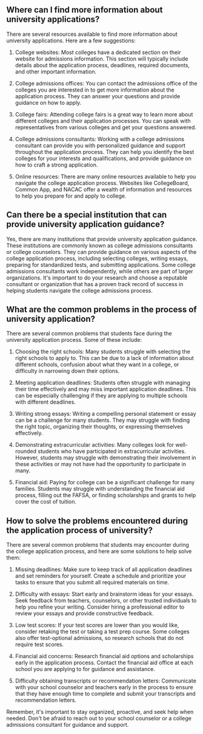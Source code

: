 ## Where can I find more information about university applications?
There are several resources available to find more information about university applications. Here are a few suggestions:

1. College websites: Most colleges have a dedicated section on their website for admissions information. This section will typically include details about the application process, deadlines, required documents, and other important information.

2. College admissions offices: You can contact the admissions office of the colleges you are interested in to get more information about the application process. They can answer your questions and provide guidance on how to apply.

3. College fairs: Attending college fairs is a great way to learn more about different colleges and their application processes. You can speak with representatives from various colleges and get your questions answered.

4. College admissions consultants: Working with a college admissions consultant can provide you with personalized guidance and support throughout the application process. They can help you identify the best colleges for your interests and qualifications, and provide guidance on how to craft a strong application.

5. Online resources: There are many online resources available to help you navigate the college application process. Websites like CollegeBoard, Common App, and NACAC offer a wealth of information and resources to help you prepare for and apply to college.
## Can there be a special institution that can provide university application guidance?
Yes, there are many institutions that provide university application guidance. These institutions are commonly known as college admissions consultants or college counselors. They can provide guidance on various aspects of the college application process, including selecting colleges, writing essays, preparing for standardized tests, and submitting applications. Some college admissions consultants work independently, while others are part of larger organizations. It's important to do your research and choose a reputable consultant or organization that has a proven track record of success in helping students navigate the college admissions process.
## What are the common problems in the process of university application?
There are several common problems that students face during the university application process. Some of these include:

1. Choosing the right schools: Many students struggle with selecting the right schools to apply to. This can be due to a lack of information about different schools, confusion about what they want in a college, or difficulty in narrowing down their options.

2. Meeting application deadlines: Students often struggle with managing their time effectively and may miss important application deadlines. This can be especially challenging if they are applying to multiple schools with different deadlines.

3. Writing strong essays: Writing a compelling personal statement or essay can be a challenge for many students. They may struggle with finding the right topic, organizing their thoughts, or expressing themselves effectively.

4. Demonstrating extracurricular activities: Many colleges look for well-rounded students who have participated in extracurricular activities. However, students may struggle with demonstrating their involvement in these activities or may not have had the opportunity to participate in many.

5. Financial aid: Paying for college can be a significant challenge for many families. Students may struggle with understanding the financial aid process, filling out the FAFSA, or finding scholarships and grants to help cover the cost of tuition.
## How to solve the problems encountered during the application process of university?
There are several common problems that students may encounter during the college application process, and here are some solutions to help solve them:

1. Missing deadlines: Make sure to keep track of all application deadlines and set reminders for yourself. Create a schedule and prioritize your tasks to ensure that you submit all required materials on time.

2. Difficulty with essays: Start early and brainstorm ideas for your essays. Seek feedback from teachers, counselors, or other trusted individuals to help you refine your writing. Consider hiring a professional editor to review your essays and provide constructive feedback.

3. Low test scores: If your test scores are lower than you would like, consider retaking the test or taking a test prep course. Some colleges also offer test-optional admissions, so research schools that do not require test scores.

4. Financial aid concerns: Research financial aid options and scholarships early in the application process. Contact the financial aid office at each school you are applying to for guidance and assistance.

5. Difficulty obtaining transcripts or recommendation letters: Communicate with your school counselor and teachers early in the process to ensure that they have enough time to complete and submit your transcripts and recommendation letters.

Remember, it's important to stay organized, proactive, and seek help when needed. Don't be afraid to reach out to your school counselor or a college admissions consultant for guidance and support.
